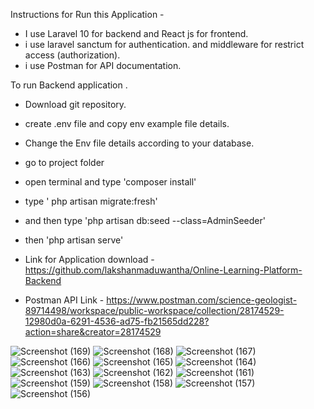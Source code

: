 Instructions for Run this Application - 



* I use Laravel 10 for backend and React js for frontend.
* i use laravel sanctum for authentication. and middleware for restrict access (authorization). 
* i use Postman for API documentation.


To run Backend application .

* Download git repository.
* create .env file and copy env example file details.
* Change the Env file details according to your database.
* go to project folder
* open terminal and type 'composer install'
* type ' php artisan migrate:fresh'
* and then type 'php artisan db:seed --class=AdminSeeder'
* then 'php artisan serve'

* Link for Application download - https://github.com/lakshanmaduwantha/Online-Learning-Platform-Backend
* Postman API Link - https://www.postman.com/science-geologist-89714498/workspace/public-workspace/collection/28174529-12980d0a-6291-4536-ad75-fb21565dd228?action=share&creator=28174529

![Screenshot (169)](https://github.com/lakshanmaduwantha/Online-Learning-Platform-Backend/assets/78168064/9fafa080-c92e-4130-9c5a-68a4ebad8875)
![Screenshot (168)](https://github.com/lakshanmaduwantha/Online-Learning-Platform-Backend/assets/78168064/01a57531-802f-44fa-9b5a-554353854230)
![Screenshot (167)](https://github.com/lakshanmaduwantha/Online-Learning-Platform-Backend/assets/78168064/eeb7f89c-d020-4efe-9a96-5fc79eabb9a9)
![Screenshot (166)](https://github.com/lakshanmaduwantha/Online-Learning-Platform-Backend/assets/78168064/b1a14036-aa3a-4de0-aa73-8221de38e767)
![Screenshot (165)](https://github.com/lakshanmaduwantha/Online-Learning-Platform-Backend/assets/78168064/a780299a-700e-496b-b6e9-50ad17da943a)
![Screenshot (164)](https://github.com/lakshanmaduwantha/Online-Learning-Platform-Backend/assets/78168064/3d986128-9c39-4118-ae8b-83a11dd4a700)
![Screenshot (163)](https://github.com/lakshanmaduwantha/Online-Learning-Platform-Backend/assets/78168064/0737ca20-bd73-4095-b926-7e37917b472e)
![Screenshot (162)](https://github.com/lakshanmaduwantha/Online-Learning-Platform-Backend/assets/78168064/77423d93-89b9-4937-bd88-b3145a5c6954)
![Screenshot (161)](https://github.com/lakshanmaduwantha/Online-Learning-Platform-Backend/assets/78168064/305aff72-649d-463e-a306-17693e795ce8)
![Screenshot (159)](https://github.com/lakshanmaduwantha/Online-Learning-Platform-Backend/assets/78168064/790c16e9-471e-437a-b435-6bfdff36ba87)
![Screenshot (158)](https://github.com/lakshanmaduwantha/Online-Learning-Platform-Backend/assets/78168064/0a0b696e-b2d0-4bb8-b24a-513146f32de1)
![Screenshot (157)](https://github.com/lakshanmaduwantha/Online-Learning-Platform-Backend/assets/78168064/5ed55e6a-03e0-4ffc-a584-1111741b1fe6)
![Screenshot (156)](https://github.com/lakshanmaduwantha/Online-Learning-Platform-Backend/assets/78168064/c91aa321-d0cd-417e-81b3-1df2bc4b6a0f)
